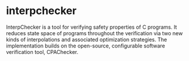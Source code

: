 # interpchecker
InterpChecker is a tool for verifying safety properties of C programs. It reduces state space of programs throughout the verification via two new kinds of interpolations and associated optimization strategies. The implementation builds on the open-source, configurable software verification tool, CPAChecker. 


